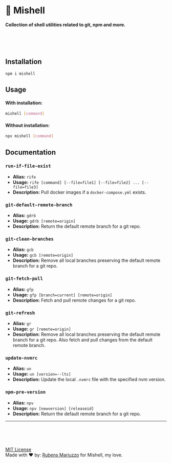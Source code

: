<br>
<br>
<br>

# 🐚 Mishell

**Collection of shell utilities related to git, npm and more.**

<br>
<br>
<br>

## Installation

```sh
npm i mishell
```

## Usage

#### With installation:

```sh
mishell [command]
```

#### Without installation:

```sh
npx mishell [command]
```

## Documentation

### `run-if-file-exist`

- **Alias:** `rife`
- **Usage:** `rife [command] [--file=file1] [--file=file2] ... [--file=file3]`
- **Description:** Pull docker images if a `docker-compose.yml` exists.

### `git-default-remote-branch`

- **Alias:** `gdrb`
- **Usage:** `gdrb [remote=origin]`
- **Description:** Return the default remote branch for a git repo.

### `git-clean-branches`

- **Alias:** `gcb`
- **Usage:** `gcb [remote=origin]`
- **Description:** Remove all local branches preserving the default remote branch for a git repo.

### `git-fetch-pull`

- **Alias:** `gfp`
- **Usage:** `gfp [branch=current] [remote=origin]`
- **Description:** Fetch and pull remote changes for a git repo.

### `git-refresh`

- **Alias:** `gr`
- **Usage:** `gr [remote=origin]`
- **Description:** Remove all local branches preserving the default remote branch for a git repo. Also fetch and pull changes from the default remote branch.

### `update-nvmrc`

- **Alias:** `un`
- **Usage:** `un [version=--lts]`
- **Description:** Update the local `.nvmrc` file with the specified nvm version.

### `npm-pre-version`

- **Alias:** `npv`
- **Usage:** `npv [newversion] [releaseid]`
- **Description:** Return the default remote branch for a git repo.

---

<br>
<br>

<br>[MIT License](./LICENSE)
<br>Made with ♥ by: [Rubens Mariuzzo](https://github.com/rmariuzzo) for Mishell, my love.
